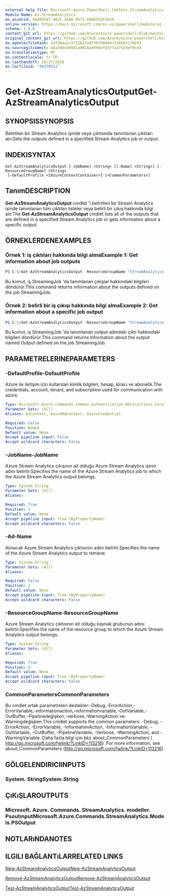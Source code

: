 ```yaml
---
external help file: Microsoft.Azure.PowerShell.Cmdlets.StreamAnalytics.dll-Help.xml
Module Name: Az.StreamAnalytics
ms.assetid: 04A6FD47-482C-4EA6-9375-D8B6FD1F2659
online version: https://docs.microsoft.com/en-us/powershell/module/az.streamanalytics/get-azstreamanalyticsoutput
schema: 2.0.0
content_git_url: https://github.com/Azure/azure-powershell/blob/master/src/StreamAnalytics/StreamAnalytics/help/Get-AzStreamAnalyticsOutput.md
original_content_git_url: https://github.com/Azure/azure-powershell/blob/master/src/StreamAnalytics/StreamAnalytics/help/Get-AzStreamAnalyticsOutput.md
ms.openlocfilehash: a2f20aa2c372261fe8f36599884c516563170293
ms.sourcegitcommit: b4a38bcb0501a9016a4998efd377aa75d3ef9ce8
ms.translationtype: MT
ms.contentlocale: tr-TR
ms.lasthandoff: 10/27/2020
ms.locfileid: "94279311"
---
```

# <span data-ttu-id="403a8-101">Get-AzStreamAnalyticsOutput</span><span class="sxs-lookup"><span data-stu-id="403a8-101">Get-AzStreamAnalyticsOutput</span></span>

## <span data-ttu-id="403a8-102">SYNOPSIS</span><span class="sxs-lookup"><span data-stu-id="403a8-102">SYNOPSIS</span></span>
<span data-ttu-id="403a8-103">Belirtilen bir Stream Analytics işinde veya çıktısında tanımlanan çıktıları alır.</span><span class="sxs-lookup"><span data-stu-id="403a8-103">Gets the outputs defined in a specified Stream Analytics job or output.</span></span>

## <span data-ttu-id="403a8-104">INDEKI</span><span class="sxs-lookup"><span data-stu-id="403a8-104">SYNTAX</span></span>

```
Get-AzStreamAnalyticsOutput [-JobName] <String> [[-Name] <String>] [-ResourceGroupName] <String>
 [-DefaultProfile <IAzureContextContainer>] [<CommonParameters>]
```

## <span data-ttu-id="403a8-105">Tanım</span><span class="sxs-lookup"><span data-stu-id="403a8-105">DESCRIPTION</span></span>
<span data-ttu-id="403a8-106">**Get-AzStreamAnalyticsOutput** cmdlet 'i belirtilen bir Stream Analytics işinde tanımlanan tüm çıktıları listeler veya belirli bir çıkış hakkında bilgi alır.</span><span class="sxs-lookup"><span data-stu-id="403a8-106">The **Get-AzStreamAnalyticsOutput** cmdlet lists all of the outputs that are defined in a specified Stream Analytics job or gets information about a specific output.</span></span>

## <span data-ttu-id="403a8-107">ÖRNEKLERDEN</span><span class="sxs-lookup"><span data-stu-id="403a8-107">EXAMPLES</span></span>

### <span data-ttu-id="403a8-108">Örnek 1: iş çıktıları hakkında bilgi alma</span><span class="sxs-lookup"><span data-stu-id="403a8-108">Example 1: Get information about job outputs</span></span>
```powershell
PS C:\>Get-AzStreamAnalyticsOutput -ResourceGroupName "StreamAnalytics-Default-West-US" -JobName "StreamingJob"
```

<span data-ttu-id="403a8-109">Bu komut, iş StreamingJob 'da tanımlanan çıkışlar hakkındaki bilgileri döndürür.</span><span class="sxs-lookup"><span data-stu-id="403a8-109">This command returns information about the outputs defined on the job StreamingJob.</span></span>

### <span data-ttu-id="403a8-110">Örnek 2: belirli bir iş çıkışı hakkında bilgi alma</span><span class="sxs-lookup"><span data-stu-id="403a8-110">Example 2: Get information about a specific job output</span></span>
```powershell
PS C:\>Get-AzStreamAnalyticsOutput -ResourceGroupName "StreamAnalytics-Default-West-US" -JobName "StreamingJob" -Name "Output"
```

<span data-ttu-id="403a8-111">Bu komut, iş StreamingJob 'da tanımlanan output adındaki çıktı hakkındaki bilgileri döndürür.</span><span class="sxs-lookup"><span data-stu-id="403a8-111">This command returns information about the output named Output defined on the job StreamingJob.</span></span>

## <span data-ttu-id="403a8-112">PARAMETRELERINE</span><span class="sxs-lookup"><span data-stu-id="403a8-112">PARAMETERS</span></span>

### <span data-ttu-id="403a8-113">-DefaultProfile</span><span class="sxs-lookup"><span data-stu-id="403a8-113">-DefaultProfile</span></span>
<span data-ttu-id="403a8-114">Azure ile iletişim için kullanılan kimlik bilgileri, hesap, kiracı ve abonelik.</span><span class="sxs-lookup"><span data-stu-id="403a8-114">The credentials, account, tenant, and subscription used for communication with azure.</span></span>

```yaml
Type: Microsoft.Azure.Commands.Common.Authentication.Abstractions.Core.IAzureContextContainer
Parameter Sets: (All)
Aliases: AzContext, AzureRmContext, AzureCredential

Required: False
Position: Named
Default value: None
Accept pipeline input: False
Accept wildcard characters: False
```

### <span data-ttu-id="403a8-115">-JobName</span><span class="sxs-lookup"><span data-stu-id="403a8-115">-JobName</span></span>
<span data-ttu-id="403a8-116">Azure Stream Analytics çıkışının ait olduğu Azure Stream Analytics işinin adını belirtir.</span><span class="sxs-lookup"><span data-stu-id="403a8-116">Specifies the name of the Azure Stream Analytics job to which the Azure Stream Analytics output belongs.</span></span>

```yaml
Type: System.String
Parameter Sets: (All)
Aliases:

Required: True
Position: 1
Default value: None
Accept pipeline input: True (ByPropertyName)
Accept wildcard characters: False
```

### <span data-ttu-id="403a8-117">-Ad</span><span class="sxs-lookup"><span data-stu-id="403a8-117">-Name</span></span>
<span data-ttu-id="403a8-118">Alınacak Azure Stream Analytics çıktısının adını belirtir.</span><span class="sxs-lookup"><span data-stu-id="403a8-118">Specifies the name of the Azure Stream Analytics output to retrieve.</span></span>

```yaml
Type: System.String
Parameter Sets: (All)
Aliases:

Required: False
Position: 2
Default value: None
Accept pipeline input: True (ByPropertyName)
Accept wildcard characters: False
```

### <span data-ttu-id="403a8-119">-ResourceGroupName</span><span class="sxs-lookup"><span data-stu-id="403a8-119">-ResourceGroupName</span></span>
<span data-ttu-id="403a8-120">Azure Stream Analytics çıktısının ait olduğu kaynak grubunun adını belirtir.</span><span class="sxs-lookup"><span data-stu-id="403a8-120">Specifies the name of the resource group to which the Azure Stream Analytics output belongs.</span></span>

```yaml
Type: System.String
Parameter Sets: (All)
Aliases:

Required: True
Position: 0
Default value: None
Accept pipeline input: True (ByPropertyName)
Accept wildcard characters: False
```

### <span data-ttu-id="403a8-121">CommonParameters</span><span class="sxs-lookup"><span data-stu-id="403a8-121">CommonParameters</span></span>
<span data-ttu-id="403a8-122">Bu cmdlet ortak parametreleri destekler:-Debug,-ErrorAction,-ErrorVariable,-ınformationaction,-ınformationvariable,-OutVariable,-OutBuffer,-Pipelinedeğişken,-verbose,-WarningAction ve-Warningdeğişken.</span><span class="sxs-lookup"><span data-stu-id="403a8-122">This cmdlet supports the common parameters: -Debug, -ErrorAction, -ErrorVariable, -InformationAction, -InformationVariable, -OutVariable, -OutBuffer, -PipelineVariable, -Verbose, -WarningAction, and -WarningVariable.</span></span> <span data-ttu-id="403a8-123">Daha fazla bilgi için bkz about_CommonParameters ( http://go.microsoft.com/fwlink/?LinkID=113216) .</span><span class="sxs-lookup"><span data-stu-id="403a8-123">For more information, see about_CommonParameters (http://go.microsoft.com/fwlink/?LinkID=113216).</span></span>

## <span data-ttu-id="403a8-124">GÖLGELENDIRICI</span><span class="sxs-lookup"><span data-stu-id="403a8-124">INPUTS</span></span>

### <span data-ttu-id="403a8-125">System. String</span><span class="sxs-lookup"><span data-stu-id="403a8-125">System.String</span></span>

## <span data-ttu-id="403a8-126">ÇıKıŞLAR</span><span class="sxs-lookup"><span data-stu-id="403a8-126">OUTPUTS</span></span>

### <span data-ttu-id="403a8-127">Microsoft. Azure. Commands. StreamAnalytics. modeller. Psoutınput</span><span class="sxs-lookup"><span data-stu-id="403a8-127">Microsoft.Azure.Commands.StreamAnalytics.Models.PSOutput</span></span>

## <span data-ttu-id="403a8-128">NOTLARıNDA</span><span class="sxs-lookup"><span data-stu-id="403a8-128">NOTES</span></span>

## <span data-ttu-id="403a8-129">ILGILI BAĞLANTıLAR</span><span class="sxs-lookup"><span data-stu-id="403a8-129">RELATED LINKS</span></span>

[<span data-ttu-id="403a8-130">New-AzStreamAnalyticsOutput</span><span class="sxs-lookup"><span data-stu-id="403a8-130">New-AzStreamAnalyticsOutput</span></span>](./New-AzStreamAnalyticsOutput.md)

[<span data-ttu-id="403a8-131">Remove-AzStreamAnalyticsOutput</span><span class="sxs-lookup"><span data-stu-id="403a8-131">Remove-AzStreamAnalyticsOutput</span></span>](./Remove-AzStreamAnalyticsOutput.md)

[<span data-ttu-id="403a8-132">Test-AzStreamAnalyticsOutput</span><span class="sxs-lookup"><span data-stu-id="403a8-132">Test-AzStreamAnalyticsOutput</span></span>](./Test-AzStreamAnalyticsOutput.md)


